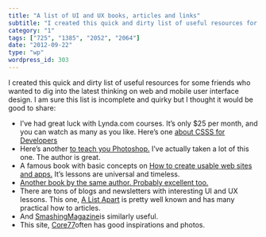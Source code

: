 ```yaml
---
title: "A list of UI and UX books, articles and links"
subtitle: "I created this quick and dirty list of useful resources for some friends who wanted to dig into the ..."
category: "1"
tags: ["725", "1385", "2052", "2064"]
date: "2012-09-22"
type: "wp"
wordpress_id: 303
---
```

I created this quick and dirty list of useful resources for some friends who wanted to dig into the latest thinking on web and mobile user interface design. I am sure this list is incomplete and quirky but I thought it would be good to share:

- I’ve had great luck with Lynda.com courses. It’s only $25 per month, and you can watch as many as you like. Here’s one [about CSSS for Developers](http://www.lynda.com/CSS-tutorials/for-developers/52341-2.html)
- Here’s another [to teach you Photoshop.](http://www.lynda.com/Photoshop-training-tutorials/279-0.html) I’ve actually taken a lot of this one. The author is great.
- A famous book with basic concepts on [How to create usable web sites and apps.](http://www.amazon.com/Dont-Make-Me-Think-Usability/dp/0321344758/ref=dp_ob_title_bk) It’s lessons are universal and timeless. 
- [Another book by the same author. Probably excellent too.](http://www.amazon.com/Rocket-Surgery-Made-Easy--Yourself/dp/0321657292/)
- There are tons of blogs and newsletters with interesting UI and UX lessons. This one, [A List Apart](http://www.alistapart.com/articles/) is pretty well known and has many practical how to articles.
- And [SmashingMagazine](http://www.smashingmagazine.com)is similarly useful.
- This site, [Core77](http://www.core77.com)often has good inspirations and photos.